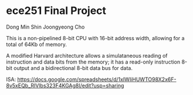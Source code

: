 # ece251 Final Project
Dong Min Shin
Joongyeong Cho

This is a non-pipelined 8-bit CPU with 16-bit address width, allowing for a total of 64Kb of memory.

A modified Harvard architecture allows a simulataneous reading of instruction and data bits from the memory; it has a read-only instruction 8-bit output and a bidirectional 8-bit data bus for data.

ISA:
https://docs.google.com/spreadsheets/d/1xIWIiHUWTO98X2x6F-8v5xEQb_RIVlbs323F4KGAg8I/edit?usp=sharing

